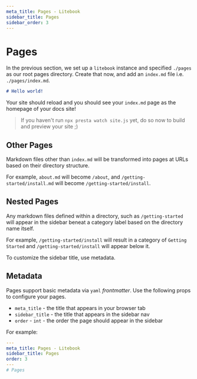```yaml
---
meta_title: Pages - Litebook
sidebar_title: Pages
sidebar_order: 3
---
```


# Pages

In the previous section, we set up a `litebook` instance and specified
`./pages` as our root pages directory. Create that now, and add an `index.md`
file i.e. `./pages/index.md`.

```markdown
# Hello world!
```

Your site should reload and you should see your `index.md` page as the homepage
of your docs site!

> If you haven't run `npx presta watch site.js` yet, do so now to build and
> preview your site ;)

## Other Pages

Markdown files other than `index.md` will be transformed into pages at URLs
based on their directory structure.

For example, `about.md` will become `/about`, and
`/getting-started/install.md` will become `/getting-started/install`.

## Nested Pages

Any markdown files defined within a directory, such as `/getting-started` will
appear in the sidebar beneat a category label based on the directory name
itself.

For example, `/getting-started/install` will result in a category of `Getting Started` and `/getting-started/install` will appear below it.

To customize the sidebar title, use metadata.

## Metadata

Pages support basic metadata via `yaml` _frontmatter_. Use the following props
to configure your pages.

- `meta_title` - the title that appears in your browser tab
- `sidebar_title` - the title that appears in the sidebar nav
- `order` - `int` - the order the page should appear in the sidebar

For example:

```yaml
---
meta_title: Pages - Litebook
sidebar_title: Pages
order: 3
---
# Pages
```
